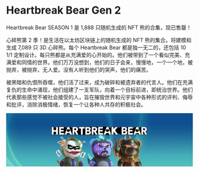 # Heartbreak Bear Gen 2

Heartbreak Bear SEASON 1 是 1,888 只随机生成的 NFT 熊的合集，现已售罄！

心碎熊第 2 季！是生活在以太坊区块链上的随机生成的 NFT 熊的集合。将建模和生成 7,089 只 3D 心碎熊。每个 Heartbreak Bear 都是独一无二的，还包括 10 1/1 定制设计。每只熊都是从充满爱的心开始的。他们被带到了一个看似完美、充满爱和同情的世界。他们万万没想到，他们的日子会来，慢慢地，一个一个地，被抛弃，被抛弃，无人爱。没有人听到他们的哭声，他们的痛苦。

被黑暗和仇恨所吞噬，他们活了过来，成为破碎和被遗弃者的代言人。他们在充满复仇的生命中涌现，他们组建了一支军队，向着一个目标前进，即统治世界。他们代表那些感觉不被社会接受的人，旨在摧毁世界和元宇宙中各种形式的评判、侮辱和批评，消除消极情绪，恢复一个让各种人共存的积极社会。

![NFT](unnamed.jpg)
